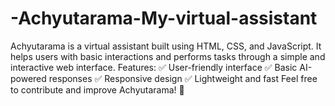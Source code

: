 # -Achyutarama-My-virtual-assistant
Achyutarama is a virtual assistant built using HTML, CSS, and JavaScript. It helps users with basic interactions and performs tasks through a simple and interactive web interface.  Features: ✅ User-friendly interface ✅ Basic AI-powered responses ✅ Responsive design ✅ Lightweight and fast  Feel free to contribute and improve Achyutarama! 🚀

